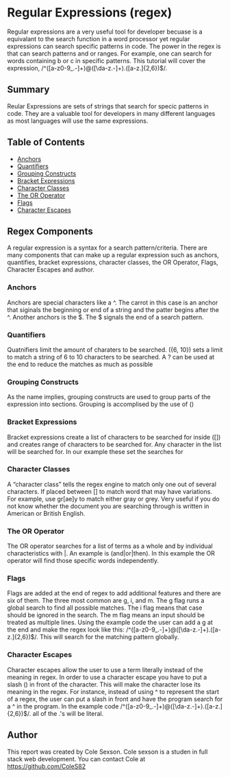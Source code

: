 # Regular Expressions (regex)

Regular expressions are a very useful tool for developer becuase is a equivalant to the search function in a word processor yet regular expressions can search specific patterns in code.  The power in the regex is that can search patterns and or ranges.  For example, one can search for words containing b or c in specific patterns.  This tutorial will cover the expression, /^([a-z0-9_\.-]+)@([\da-z\.-]+)\.([a-z\.]{2,6})$/.

## Summary

Reular Expressions are sets of strings that search for specic patterns in code.  They are a valuable tool for developers in many different languages as most languages will use the same expressions.

## Table of Contents

- [Anchors](#anchors)
- [Quantifiers](#quantifiers)
- [Grouping Constructs](#grouping-constructs)
- [Bracket Expressions](#bracket-expressions)
- [Character Classes](#character-classes)
- [The OR Operator](#the-or-operator)
- [Flags](#flags)
- [Character Escapes](#character-escapes)

## Regex Components
A regular expression is a syntax for a search pattern/criteria.  There are many components that can make up a regular expression such as anchors, quantifies, bracket expressions, character classes, the OR Operator, Flags, Character Escapes and author.

### Anchors
Anchors are special characters like a ^.  The carrot in this case is an anchor that siginals the beginning or end of a string and the patter begins after the ^.  Another anchors is the $.  The $ signals the end of a search pattern. 

### Quantifiers
Quatnifiers limit the amount of charaters to be searched.  ({6, 10}) sets a limit to match a string of 6 to 10 characters to be searched.  A ? can be used at the end to reduce the matches as much as possible

### Grouping Constructs
As the name implies, grouping constructs are used to group parts of the expression into sections.  Grouping is accomplised by the use of ()

### Bracket Expressions
Bracket expressions create a list of characters to be searched for inside ([]) and creates range of characters to be searched for.  Any character in the list will be searched for.  In our example these set the searches for 

### Character Classes
A “character class” tells the regex engine to match only one out of several characters. If placed between [] to match word that may have variations. For example, use gr[ae]y to match either gray or grey. Very useful if you do not know whether the document you are searching through is written in American or British English.

### The OR Operator
The OR operator searches for a list of terms as a whole and by individual characteristics with |.  An example is (and|or|then).  In this example the OR operator will find those specific words independently.

### Flags
Flags are added at the end of regex to add additional features and there are six of them. The three most common are g, i, and m. The g flag runs a global search to find all possible matches. The i flag means that case should be ignored in the search. The m flag means an input should be treated as multiple lines. Using the example code the user can add a g at the end and make the regex look like this: /^([a-z0-9_\.-]+)@([\da-z\.-]+)\.([a-z\.]{2,6})$/. This will search for the matching pattern globally.

### Character Escapes
Character escapes allow the user to use a term literally instead of the meaning in regex. In order to use a character escape you have to put a slash (\) in front of the character. This will make the character lose its meaning in the regex. For instance, instead of using ^ to represent the start of a regex, the user can put a slash in front and have the program search for a ^ in the program. In the example code /^([a-z0-9_\.-]+)@([\da-z\.-]+)\.([a-z\.]{2,6})$/. all of the .'s will be literal.

## Author
This report was created by Cole Sexson.  Cole sexson is a studen in full stack web development.  You can contact Cole at https://github.com/ColeS82

